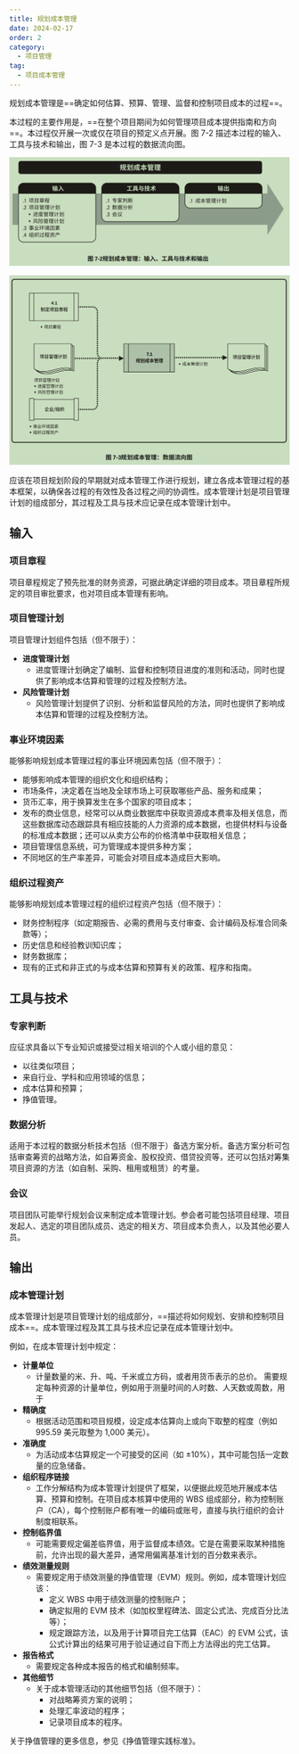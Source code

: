 ```yaml
---
title: 规划成本管理
date: 2024-02-17
order: 2
category:
  - 项目管理
tag:
  - 项目成本管理
---
```


规划成本管理是==确定如何估算、预算、管理、监督和控制项目成本的过程==。

本过程的主要作用是，==在整个项目期间为如何管理项目成本提供指南和方向==。本过程仅开展一次或仅在项目的预定义点开展。图 7-2 描述本过程的输入、工具与技术和输出，图 7-3 是本过程的数据流向图。

![image-20240217102046649](https://raw.githubusercontent.com/GodX-18/picBed/main/image-20240217102046649.png)

![image-20240217102055822](https://raw.githubusercontent.com/GodX-18/picBed/main/image-20240217102055822.png)

应该在项目规划阶段的早期就对成本管理工作进行规划，建立各成本管理过程的基本框架，以确保各过程的有效性及各过程之间的协调性。成本管理计划是项目管理计划的组成部分，其过程及工具与技术应记录在成本管理计划中。

## 输入

### 项目章程

项目章程规定了预先批准的财务资源，可据此确定详细的项目成本。项目章程所规定的项目审批要求，也对项目成本管理有影响。

### 项目管理计划

项目管理计划组件包括（但不限于）：

* **进度管理计划**
  * 进度管理计划确定了编制、监督和控制项目进度的准则和活动，同时也提供了影响成本估算和管理的过程及控制方法。
* **风险管理计划**
  * 风险管理计划提供了识别、分析和监督风险的方法，同时也提供了影响成本估算和管理的过程及控制方法。

### 事业环境因素

能够影响规划成本管理过程的事业环境因素包括（但不限于）：

* 能够影响成本管理的组织文化和组织结构；
* 市场条件，决定着在当地及全球市场上可获取哪些产品、服务和成果；
* 货币汇率，用于换算发生在多个国家的项目成本；
* 发布的商业信息，经常可以从商业数据库中获取资源成本费率及相关信息，而这些数据库动态跟踪具有相应技能的人力资源的成本数据，也提供材料与设备的标准成本数据；还可以从卖方公布的价格清单中获取相关信息；
* 项目管理信息系统，可为管理成本提供多种方案；
* 不同地区的生产率差异，可能会对项目成本造成巨大影响。

### 组织过程资产

能够影响规划成本管理过程的组织过程资产包括（但不限于）：

* 财务控制程序（如定期报告、必需的费用与支付审查、会计编码及标准合同条款等）；
* 历史信息和经验教训知识库；
* 财务数据库；
* 现有的正式和非正式的与成本估算和预算有关的政策、程序和指南。

## 工具与技术

### 专家判断

应征求具备以下专业知识或接受过相关培训的个人或小组的意见：

* 以往类似项目；
* 来自行业、学科和应用领域的信息；
* 成本估算和预算；
* 挣值管理。

### 数据分析

适用于本过程的数据分析技术包括（但不限于）备选方案分析。备选方案分析可包括审查筹资的战略方法，如自筹资金、股权投资、借贷投资等，还可以包括对筹集项目资源的方法（如自制、采购、租用或租赁）的考量。

### 会议

项目团队可能举行规划会议来制定成本管理计划。参会者可能包括项目经理、项目发起人、选定的项目团队成员、选定的相关方、项目成本负责人，以及其他必要人员。

## 输出

### 成本管理计划

成本管理计划是项目管理计划的组成部分，==描述将如何规划、安排和控制项目成本==。成本管理过程及其工具与技术应记录在成本管理计划中。

例如，在成本管理计划中规定：

* **计量单位**
  * 计量数量的米、升、吨、千米或立方码，或者用货币表示的总价。 需要规定每种资源的计量单位，例如用于测量时间的人时数、人天数或周数，用于
* **精确度**
  * 根据活动范围和项目规模，设定成本估算向上或向下取整的程度（例如 995.59 美元取整为 1,000 美元）。
* **准确度**
  *  为活动成本估算规定一个可接受的区间（如 ±10%），其中可能包括一定数量的应急储备。 
* **组织程序链接**
  * 工作分解结构为成本管理计划提供了框架，以便据此规范地开展成本估算、预算和控制。在项目成本核算中使用的 WBS 组成部分，称为控制账户（CA），每个控制账户都有唯一的编码或账号，直接与执行组织的会计制度相联系。
* **控制临界值**
  * 可能需要规定偏差临界值，用于监督成本绩效。它是在需要采取某种措施前，允许出现的最大差异，通常用偏离基准计划的百分数来表示。 
* **绩效测量规则**
  * 需要规定用于绩效测量的挣值管理（EVM）规则。例如，成本管理计划应该：
    * 定义 WBS 中用于绩效测量的控制账户；
    * 确定拟用的 EVM 技术（如加权里程碑法、固定公式法、完成百分比法等）；
    * 规定跟踪方法，以及用于计算项目完工估算（EAC）的 EVM 公式，该公式计算出的结果可用于验证通过自下而上方法得出的完工估算。
* **报告格式**
  * 需要规定各种成本报告的格式和编制频率。
* **其他细节**
  * 关于成本管理活动的其他细节包括（但不限于）：
    * 对战略筹资方案的说明；
    * 处理汇率波动的程序；
    * 记录项目成本的程序。

关于挣值管理的更多信息，参见《挣值管理实践标准》。